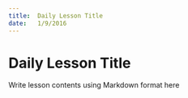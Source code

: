 ```yaml
---
title:  Daily Lesson Title
date:   1/9/2016
---
```


# Daily Lesson Title

Write lesson contents using Markdown format here